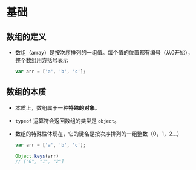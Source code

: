 # 基础

## 数组的定义

  - 数组（array）是按次序排列的一组值。每个值的位置都有编号（从0开始），整个数组用方括号表示

    ```javascript
    var arr = ['a', 'b', 'c'];
    ```

## 数组的本质

  - 本质上，数组属于一种**特殊的对象**。

  - `typeof` 运算符会返回数组的类型是 `object`。

  - 数组的特殊性体现在，它的键名是按次序排列的一组整数（0，1，2…）

    ```javascript
    var arr = ['a', 'b', 'c'];

    Object.keys(arr)
    // ["0", "1", "2"]
    ```
